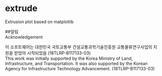 # extrude
Extrusion plot based on matplotlib

##알림<br>Acknowledgement

이 소프트웨어는 대한민국 국토교통부 건설교통과학기술진흥원 교통물류연구사업의 지원을 받았아 시작되었음 (18TLRP-B117133-03)<br>
This work was initially supported by the Korea Ministry of Land, Infrastructure, and Transportation. It was also supported by the Korean Agency for Infrastructure Technology Advancement. (18TLRP-B117133-03)